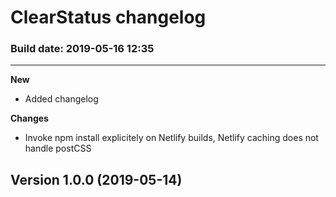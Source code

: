 # ClearStatus changelog #

### Build date: 2019-05-16 12:35 ###

<hr />

**New**
- Added changelog

**Changes**
- Invoke npm install explicitely on Netlify builds, Netlify caching does not handle postCSS

## Version 1.0.0 (2019-05-14) ##

